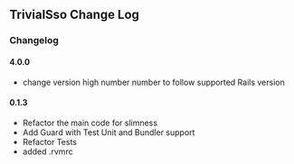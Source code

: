 ## TrivialSso Change Log ##
### Changelog ###

#### 4.0.0
- change version high number number to follow supported Rails version

#### 0.1.3 ####

- Refactor the main code for slimness
- Add Guard with Test Unit and Bundler support
- Refactor Tests
- added .rvmrc
